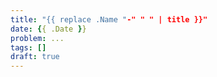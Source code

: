 ```yaml
---
title: "{{ replace .Name "-" " " | title }}"
date: {{ .Date }}
problem: ...
tags: []
draft: true
---
```

